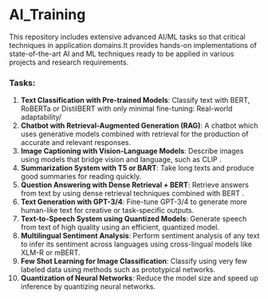 # AI_Training
This repository includes extensive advanced AI/ML tasks so that critical techniques in application domains.It provides hands-on implementations of state-of-the-art AI and ML techniques ready to be applied in various projects and research requirements.
 
 ### Tasks:
1.  **Text Classification with Pre-trained Models**: Classify text with BERT, RoBERTa or DistilBERT with only minimal fine-tuning: Real-world adaptability/
2.  **Chatbot with Retrieval-Augmented Generation (RAG)**: A chatbot which uses generative models combined with retrieval for the production of accurate and relevant responses.
3. **Image Captioning with Vision-Language Models**: Describe images using models that bridge vision and language, such as CLIP .
4. **Summarization System with T5 or BART**: Take long texts and produce good summaries for reading quickly.
5. **Question Answering with Dense Retrieval + BERT**: Retrieve answers from text by using dense retrieval techniques combined with BERT .
6. **Text Generation with GPT-3/4**: Fine-tune GPT-3/4 to generate more human-like text for creative or task-specific outputs.
7. **Text-to-Speech System using Quantized Models**: Generate speech from text of high quality using an efficient, quantized model.
8. **Multilingual Sentiment Analysis**: Perform sentiment analysis of any text to infer its sentiment across languages using cross-lingual models like XLM-R or mBERT.
9. **Few Shot Learning for Image Classification**: Classify using very few labeled data using methods such as prototypical networks.
10. **Quantization of Neural Networks**: Reduce the model size and speed up inference by quantizing neural networks.

